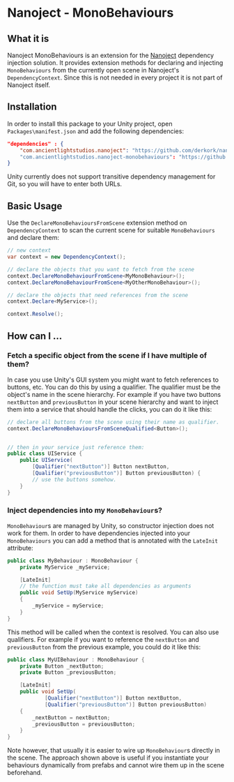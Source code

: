# Nanoject - MonoBehaviours

## What it is
Nanoject MonoBehaviours is an extension for the [Nanoject](https://github.com/derkork/nanoject-unity.git) dependency injection solution. It provides extension methods for declaring and injecting `MonoBehaviours` from the currently open scene in Nanoject's `DependencyContext`. Since this is not needed in every project it is not part of Nanoject itself. 

## Installation

In order to install this package to your Unity project, open `Packages\manifest.json` and add the following dependencies:

```json
"dependencies" : {
    "com.ancientlightstudios.nanoject": "https://github.com/derkork/nanoject-unity.git#2.0.0"
    "com.ancientlightstudios.nanoject-monobehaviours": "https://github.com/derkork/nanoject-unity-monobehaviours.git#1.0.0"
}
```

Unity currently does not support transitive dependency management for Git, so you will have to enter both URLs.
## Basic Usage

Use the `DeclareMonoBehavioursFromScene` extension method on `DependencyContext` to scan the current scene for suitable `MonoBehaviours` and declare them:

```csharp
// new context
var context = new DependencyContext();

// declare the objects that you want to fetch from the scene
context.DeclareMonoBehaviourFromScene<MyMonoBehaviour>();
context.DeclareMonoBehaviourFromScene<MyOtherMonoBehaviour>();

// declare the objects that need references from the scene
context.Declare<MyService>();

context.Resolve();

```

## How can I ...

### Fetch a specific object from the scene if I have multiple of them?

In case you use Unity's GUI system you might want to fetch references to buttons, etc. You can do this by using a qualifier. The qualifier must be the object's name in the scene hierarchy. For example if you have two buttons `nextButton` and `previousButton` in your scene hierarchy and want to inject them into a service that should handle the clicks, you can do it like this:

```csharp
// declare all buttons from the scene using their name as qualifier.
context.DeclareMonoBehavioursFromSceneQualified<Button>();


// then in your service just reference them:
public class UIService {
    public UIService(
        [Qualifier("nextButton")] Button nextButton,
        [Qualifier("previousButton")] Button previousButton) {
        // use the buttons somehow.
    }
}
``` 

### Inject dependencies into my `MonoBehaviour`s?

`MonoBehaviour`s are managed by Unity, so constructor injection does not work for them. In order to have dependencies injected into your `MonoBehaviours` you can add a method that is annotated with the `LateInit` attribute:

```csharp
public class MyBehaviour : MonoBehaviour {
    private MyService _myService;

    [LateInit]
    // the function must take all dependencies as arguments
    public void SetUp(MyService myService)
    {
        _myService = myService;
    } 
}
```

This method will be called when the context is resolved. You can also use qualifiers. For example if you want to reference the `nextButton` and `previousButton` from the previous example, you could do it like this:

```csharp
public class MyUIBehaviour : MonoBehaviour {
    private Button _nextButton;
    private Button _previousButton;

    [LateInit]
    public void SetUp(
            [Qualifier("nextButton")] Button nextButton,
            [Qualifier("previousButton")] Button previousButton)
    {
        _nextButton = nextButton;
        _previousButton = previousButton;
    } 
}
```

Note however, that usually it is easier to wire up `MonoBehaviour`s directly in the scene. The approach shown above is useful if you instantiate your behaviours dynamically from prefabs and cannot wire them up in the scene beforehand.
 

